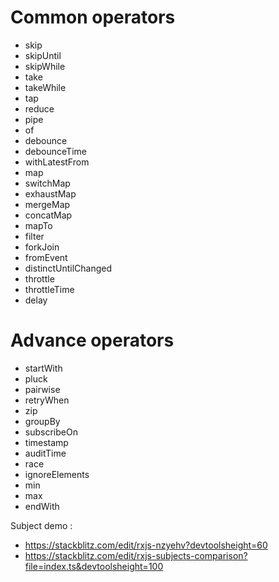 # Common operators
* skip
* skipUntil
* skipWhile
* take
* takeWhile
* tap
* reduce
* pipe
* of
* debounce
* debounceTime
* withLatestFrom
* map
* switchMap
* exhaustMap
* mergeMap
* concatMap
* mapTo
* filter
* forkJoin
* fromEvent
* distinctUntilChanged
* throttle
* throttleTime
* delay

# Advance operators
* startWith
* pluck
* pairwise
* retryWhen
* zip
* groupBy
* subscribeOn
* timestamp
* auditTime
* race
* ignoreElements
* min
* max
* endWith

Subject demo :
* https://stackblitz.com/edit/rxjs-nzyehv?devtoolsheight=60
* https://stackblitz.com/edit/rxjs-subjects-comparison?file=index.ts&devtoolsheight=100
